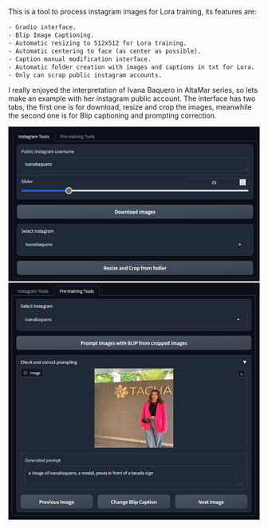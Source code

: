 This is a tool to process instagram images for Lora training, its features are:

    - Gradio interface.
    - Blip Image Captioning.
    - Automatic resizing to 512x512 for Lora training.
    - Automatic centering to face (as center as possible).
    - Caption manual modification interface.
    - Automatic folder creation with images and captions in txt for Lora.
    - Only can scrap public instagram accounts.

I really enjoyed the interpretation of Ivana Baquero in AltaMar series, so lets make an example with her instagram public account. The interface has two tabs, the first one is for download, resize and crop the images, meanwhile the second one is for Blip captioning and prompting correction.

![alt text](https://github.com/makiJanus/instagram-lora-tool/blob/main/git_images/instagram_tools.png?raw=true)
![alt text](https://github.com/makiJanus/instagram-lora-tool/blob/main/git_images/pre_training_tools.png?raw=true)